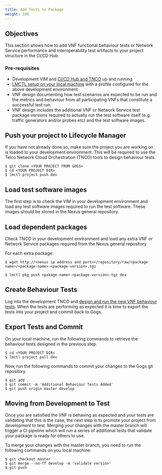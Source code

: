```yaml
---
title: Add Tests to Package
weight: 100
---
```


## Objectives

This section shows how to add VNF functional behaviour tests or Network Service performance and interoperability test artifacts to your project structure in the CI/CD Hub.

### Pre-requisites

- Development VIM and [CI/CD Hub and TNCO](/user-guides/cicd/getting-started) up and running
- [LMCTL setup on your local machine](/reference/lmctl) with a profile configured for the above development environment
- VNF design documenting how test scenarios are expected to be run and the metrics and behaviour from all participating VNFs that constitute a successful test run.
- VNF design includes the additional VNF or Network Service test package versions required to actually run the test software itself (e.g. traffic generators and/or probes etc) and the test software images.

## Push your project to Lifecycle Manager

If you have not already done so, make sure the project you are working on is loaded to your development environment. This will be required to use the Telco Network Cloud Orchestration (TNCO) tools to design behaviour tests.

```
$ git clone <YOUR PROJECT FROM GOGS>
$ cd <YOUR PROJECT DIR>
$ lmctl project push dev
```

## Load test software images

The first step is to check the VIM in your development environment and load any test software images required to run the test software. These images should be stored in the Nexus general repository.

## Load dependent packages

Check TNCO in your development environment and load any extra VNF or Network Service packages required from the Nexus general repository.

For each extra package:

```
$ wget http://<nexus ip address and port>>/repository/raw/<package name>/<package-name>-<package-version>.tgz

$ lmctl pkg push <pakage-name>-<package-version>.tgz dev
```

## Create Behaviour Tests

Log into the development TNCO and [design and run the new VNF behaviour tests](/user-guides/cicd/developing-a-project/developing-new-vnf/#creating-behaviour-tests). When the tests are performing as expected it is time to export the tests into your project and commit back to Gogs.

## Export Tests and Commit

On your local machine, run the following commands to retrieve the behaviour tests designed in the previous step.

```
$ cd <YOUR PROJECT DIR>
$ lmctl project pull dev
```

Now, run the following commands to commit your changes to the Gogs git repository.

```
$ git add .
$ git commit -m 'Additional Behaviour Tests Added'
$ git push origin master develop
```

## Moving from Development to Test

Once you are satisfied the VNF is behaving as expected and your tests are validating that this is the case, the next step is to promote your project from development to test. Merging your changes with the master branch will trigger a CI pipeline which will run a series of additional tests that validate your package is ready for others to use.

To merge your changes with the master branch, you need to run the following commands on you local machine:

```
$ git checkout master
$ git merge --no-ff develop -m 'validate version'
$ git push
```
